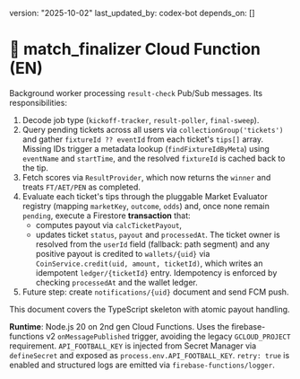 version: "2025-10-02"
last_updated_by: codex-bot
depends_on: []

# 🧮 match_finalizer Cloud Function (EN)

Background worker processing `result-check` Pub/Sub messages. Its responsibilities:

1. Decode job type (`kickoff-tracker`, `result-poller`, `final-sweep`).
2. Query pending tickets across all users via `collectionGroup('tickets')` and gather `fixtureId ?? eventId` from each ticket's `tips[]` array. Missing IDs trigger a metadata lookup (`findFixtureIdByMeta`) using `eventName` and `startTime`, and the resolved `fixtureId` is cached back to the tip.
3. Fetch scores via `ResultProvider`, which now returns the `winner` and treats `FT/AET/PEN` as completed.
4. Evaluate each ticket's tips through the pluggable Market Evaluator registry (mapping `marketKey`, `outcome`, `odds`) and, once none remain `pending`, execute a Firestore **transaction** that:
   - computes payout via `calcTicketPayout`,
   - updates ticket `status`, `payout` and `processedAt`.
   The ticket owner is resolved from the `userId` field (fallback: path segment) and any positive payout is credited to `wallets/{uid}` via `CoinService.credit(uid, amount, ticketId)`, which writes an idempotent `ledger/{ticketId}` entry.
   Idempotency is enforced by checking `processedAt` and the wallet ledger.
5. Future step: create `notifications/{uid}` document and send FCM push.

This document covers the TypeScript skeleton with atomic payout handling.

**Runtime**: Node.js 20 on 2nd gen Cloud Functions.
Uses the firebase-functions v2 `onMessagePublished` trigger, avoiding the legacy `GCLOUD_PROJECT` requirement.
`API_FOOTBALL_KEY` is injected from Secret Manager via `defineSecret` and exposed as `process.env.API_FOOTBALL_KEY`.
`retry: true` is enabled and structured logs are emitted via `firebase-functions/logger`.
